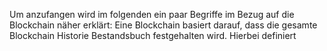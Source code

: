 Um anzufangen wird im folgenden ein paar Begriffe im Bezug auf die Blockchain näher erklärt:
Eine Blockchain basiert darauf, dass die gesamte Blockchain Historie Bestandsbuch festgehalten wird.
Hierbei definiert 